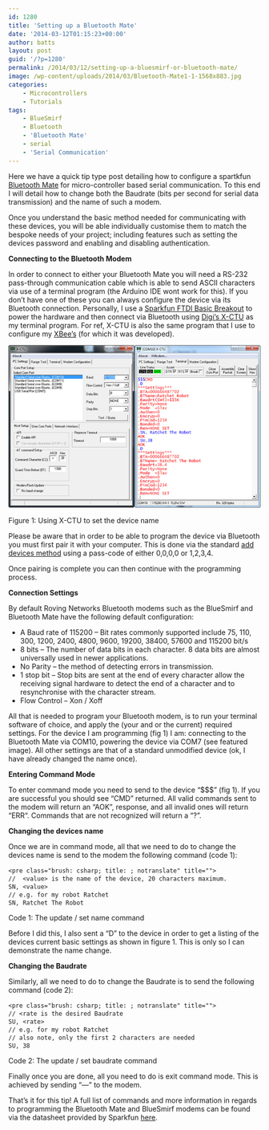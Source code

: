 ```yaml
---
id: 1280
title: 'Setting up a Bluetooth Mate'
date: '2014-03-12T01:15:23+00:00'
author: batts
layout: post
guid: '/?p=1280'
permalink: /2014/03/12/setting-up-a-bluesmirf-or-bluetooth-mate/
image: /wp-content/uploads/2014/03/Bluetooth-Mate1-1-1568x883.jpg
categories:
    - Microcontrollers
    - Tutorials
tags:
    - BlueSmirf
    - Bluetooth
    - 'Bluetooth Mate'
    - serial
    - 'Serial Communication'
---
```


Here we have a quick tip type post detailing how to configure a spartkfun [Bluetooth Mate](https://www.sparkfun.com/categories/115 "Sparkfun - Bluetooth Range") for micro-controller based serial communication. To this end I will detail how to change both the Baudrate (bits per second for serial data transmission) and the name of such a modem.

Once you understand the basic method needed for communicating with these devices, you will be able individually customise them to match the bespoke needs of your project; including features such as setting the devices password and enabling and disabling authentication.

**Connecting to the Bluetooth Modem**

In order to connect to either your Bluetooth Mate you will need a RS-232 pass-through communication cable which is able to send ASCII characters via use of a terminal program (the Arduino IDE wont work for this). If you don’t have one of these you can always configure the device via its Bluetooth connection. Personally, I use a [Sparkfun FTDI Basic Breakout](https://www.sparkfun.com/products/9873 "Sparkfun - FTDI Basic Breakout") to power the hardware and then connect via Bluetooth using [Digi’s X-CTU](http://www.digi.com/support/productdetail?pid=3352&osvid=57&type=utilities "XCTU - Terminal Software") as my terminal program. For ref, X-CTU is also the same program that I use to configure my [XBee’s](/journal/how-to-pair-two-xbee-radios/ "How to pair two XBee Radios") (for which it was developed).

[![BT Program Example](/wp-content/uploads/2014/03/BT-Program-Example.jpg)](/wp-content/uploads/2014/03/BT-Program-Example.jpg)

<span class="caption">Figure 1: Using X-CTU to set the device name  
</span>

Please be aware that in order to be able to program the device via Bluetooth you must first pair it with your computer. This is done via the standard [add devices method](http://windows.microsoft.com/en-gb/windows7/add-a-bluetooth-enabled-device-to-your-computer "Microsoft - Add A Bluetooth Device") using a pass-code of either 0,0,0,0 or 1,2,3,4.

Once pairing is complete you can then continue with the programming process.

**Connection Settings**

By default Roving Networks Bluetooth modems such as the BlueSmirf and Bluetooth Mate have the following default configuration:

- A Baud rate of 115200 – Bit rates commonly supported include 75, 110, 300, 1200, 2400, 4800, 9600, 19200, 38400, 57600 and 115200 bit/s
- 8 bits – The number of data bits in each character. 8 data bits are almost universally used in newer applications.
- No Parity – the method of detecting errors in transmission.
- 1 stop bit – Stop bits are sent at the end of every character allow the receiving signal hardware to detect the end of a character and to resynchronise with the character stream.
- Flow Control – Xon / Xoff

All that is needed to program your Bluetooth modem, is to run your terminal software of choice, and apply the (your and or the current) required settings. For the device I am programming (fig 1) I am: connecting to the Bluetooth Mate via COM10, powering the device via COM7 (see featured image). All other settings are that of a standard unmodified device (ok, I have already changed the name once).

**Entering Command Mode**

To enter command mode you need to send to the device “$$$” (fig 1). If you are successful you should see “CMD” returned. All valid commands sent to the modem will return an “AOK”, response, and all invalid ones will return “ERR“. Commands that are not recognized will return a “?”.

**Changing the devices name**

Once we are in command mode, all that we need to do to change the devices name is send to the modem the following command (code 1):

```
<pre class="brush: csharp; title: ; notranslate" title="">
//  <value> is the name of the device, 20 characters maximum.
SN, <value>
// e.g. for my robot Ratchet
SN, Ratchet The Robot
```

<span class="caption">Code 1: The update / set name command</span>

Before I did this, I also sent a “D” to the device in order to get a listing of the devices current basic settings as shown in figure 1. This is only so I can demonstrate the name change.

**Changing the Baudrate**

Similarly, all we need to do to change the Baudrate is to send the following command (code 2):

```
<pre class="brush: csharp; title: ; notranslate" title="">
// <rate is the desired Baudrate
SU, <rate>
// e.g. for my robot Ratchet
// also note, only the first 2 characters are needed
SU, 38 

```

<span class="caption">Code 2: The update / set baudrate command</span>

Finally once you are done, all you need to do is exit command mode. This is achieved by sending “—” to the modem.

That’s it for this tip! A full list of commands and more information in regards to programming the Bluetooth Mate and BlueSmirf modems can be found via the datasheet provided by Sparkfun [here](https://www.sparkfun.com/datasheets/Wireless/Bluetooth/rn-bluetooth-um.pdf "Sparkfun - Bluetooth Command-set").